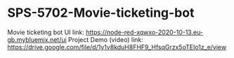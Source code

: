 # SPS-5702-Movie-ticketing-bot
Movie ticketing bot
UI link: https://node-red-xqwxo-2020-10-13.eu-gb.mybluemix.net/ui
Project Demo (video) link: https://drive.google.com/file/d/1y1v8kduH8FHF9_HfsqGrzx5oTEIo1z_e/view
